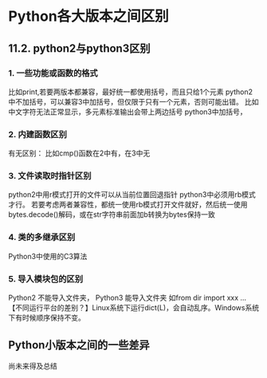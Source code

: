# Python各大版本之间区别

## 11.2.  python2与python3区别

### 1. 一些功能或函数的格式
  比如print,若要两版本都兼容，最好统一都使用括号，而且只给1个元素
python2中不加括号，可以兼容3中加括号，但仅限于只有一个元素，否则可能出错。
比如中文字符无法正常显示，多元素标准输出会带上两边括号
python3中加括号，


### 2. 内建函数区别
有无区别：
  比如cmp()函数在2中有，在3中无

### 3. 文件读取时指针区别
python2中用r模式打开的文件可以从当前位置回退指针
python3中必须用rb模式才行。
若要考虑两者兼容性，都统一使用rb模式打开文件就好，然后统一使用bytes.decode()解码，或在str字符串前面加b转换为bytes保持一致


### 4. 类的多继承区别
  Python3中使用的C3算法


### 5. 导入模块包的区别
Python2 不能导入文件夹，
Python3 能导入文件夹
如from dir import xxx
...
【不同运行平台的差别？】Linux系统下运行dict(L)，会自动乱序。Windows系统下有时候顺序保持不变。

## Python小版本之间的一些差异

尚未来得及总结

